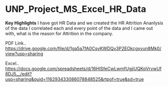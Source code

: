 # UNP_Project_MS_Excel_HR_Data

**Key Highlights**
I have got HR Data and we created the HR Attrition Ananlysis of the data
I correlated each and every point of the data and I came out with, what is the reason for Attrition in the company.

PDF Link.. https://drive.google.com/file/d/1ga5a7fA0CsyKWDQv3P2EOkcgxvun8Mk0/view?usp=sharing


Excel.. https://docs.google.com/spreadsheets/d/16HlSfeCwLwmfUgjjUQKqVrvwUf8DJ5__/edit?usp=sharing&ouid=116293433086078848525&rtpof=true&sd=true
